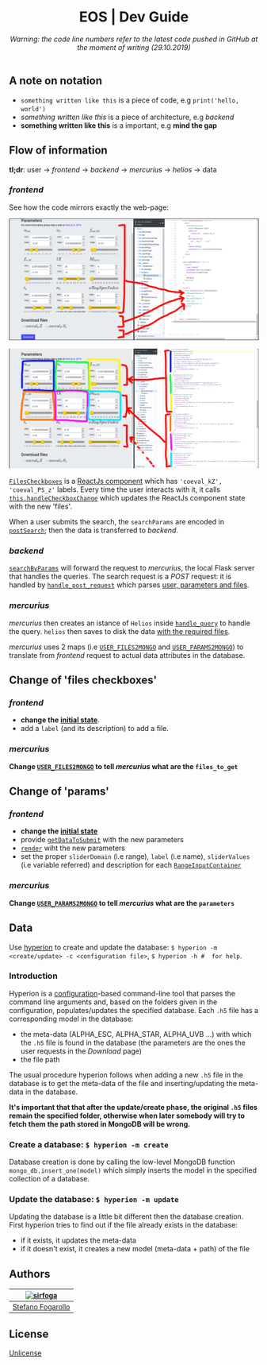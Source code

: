 <div align="center">
<h1>EOS | Dev Guide</h1>
<em>Warning: the code line numbers refer to the latest code pushed in GitHub at the moment of writing (29.10.2019)</em></br></br>
</div>


## A note on notation

- `something written like this` is a piece of code, e.g `print('hello, world')`
- *something written like this* is a piece of architecture, e.g *backend*
- **something written like this** is a important, e.g **mind the gap**


## Flow of information

**tl;dr**: user -> *frontend* -> *backend* -> *mercurius* -> *helios* -> data


### *frontend*
See how the code mirrors exactly the web-page:

![frontend 2 code](img/frontend2code.png)

![params](img/params.png)

[`FilesCheckboxes`](https://github.com/eos-sns/frontend/blob/master/src/_components/forms/SearchForm.jsx#L187) is a [ReactJs component](https://reactjs.org/docs/components-and-props.html) which has `'coeval_kZ', 'coeval_PS_z'` labels. Every time the user interacts with it, it calls [`this.handleCheckboxChange`](https://github.com/eos-sns/frontend/blob/master/src/_components/forms/SearchForm.jsx#L39) which updates the ReactJs component state with the new 'files'.

When a user submits the search, the `searchParams` are encoded in [`postSearch`](https://github.com/eos-sns/frontend/blob/master/src/_services/search.service.js#L10); then the data is transferred to *backend*.

### *backend*
[`searchByParams`](https://github.com/eos-sns/backend/blob/master/search/search.service.js#L12) will forward the request to *mercurius*, the local Flask server that handles the queries. The search request is a *POST* request: it is handled by [`handle_post_request`](https://github.com/eos-sns/mercurius/blob/master/mercurius/server.py#L16) which parses [user, parameters and files](https://github.com/eos-sns/mercurius/blob/master/mercurius/req/handlers.py#L118).

### *mercurius*
*mercurius* then creates an istance of `Helios` inside [`handle_query`](https://github.com/eos-sns/mercurius/blob/master/mercurius/req/handlers.py#L83) to handle the query. `helios` then saves to disk the data [with the required files](https://github.com/eos-sns/helios/blob/master/helios/helios/h5.py#L53).

*mercurius* uses 2 maps (i.e [`USER_FILES2MONGO`](https://github.com/eos-sns/mercurius/blob/master/mercurius/req/handlers.py#L32) and [`USER_PARAMS2MONGO`](https://github.com/eos-sns/mercurius/blob/master/mercurius/req/handlers.py#L21)) to translate from *frontend* request to actual data attributes in the database.


## Change of 'files checkboxes'

### *frontend*

- **change the [initial state](https://github.com/eos-sns/frontend/blob/master/src/_components/forms/SearchForm.jsx#L23)**.
- add a `label` (and its description) to add a file.

### *mercurius*

**Change [`USER_FILES2MONGO`](https://github.com/eos-sns/mercurius/blob/master/mercurius/req/handlers.py#L32) to tell *mercurius* what are the `files_to_get`**


## Change of 'params'

### *frontend*

- **change the [initial state](https://github.com/eos-sns/frontend/blob/master/src/_components/forms/SearchForm.jsx#L13)**
- provide [`getDataToSubmit`](https://github.com/eos-sns/frontend/blob/master/src/_components/forms/SearchForm.jsx#L43) with the new parameters
- [`render`](https://github.com/eos-sns/frontend/blob/master/src/_components/forms/SearchForm.jsx#L74) wiht the new parameters
- set the proper `sliderDomain` (i.e range), `label` (i.e name), `sliderValues` (i.e variable referred) and description for each [`RangeInputContainer`](https://github.com/eos-sns/frontend/blob/master/src/_components/forms/SearchForm.jsx#L93)

### *mercurius*

**Change [`USER_PARAMS2MONGO`](https://github.com/eos-sns/mercurius/blob/master/mercurius/req/handlers.py#L21) to tell *mercurius* what are the `parameters`**


## Data

Use [hyperion](https://github.com/eos-sns/hyperion) to create and update the database: `$ hyperion -m <create/update> -c <configuration file>`, `$ hyperion -h #  for help`.

### Introduction

Hyperion is a [configuration](https://github.com/eos-sns/hyperion/blob/master/example_config.json)-based command-line tool that parses the command line arguments and, based on the folders given in the configuration, populates/updates the specified database.
Each `.h5` file has a corresponding model in the database:
- the meta-data (ALPHA_ESC, ALPHA_STAR, ALPHA_UVB ...) with which the `.h5` file is found in the database (the parameters are the ones the user requests in the *Download* page)
- the file path

The usual procedure hyperion follows when adding a new `.h5` file in the database is to get the meta-data of the file and inserting/updating the meta-data in the database.

**It's important that that after the update/create phase, the original `.h5` files remain the specified folder, otherwise when later somebody will try to fetch them the path stored in MongoDB will be wrong.**

### Create a database: `$ hyperion -m create`

Database creation is done by calling the low-level MongoDB function `mongo_db.insert_one(model)` which simply inserts the model in the specified collection of a database.

### Update the database: `$ hyperion -m update`

Updating the database is a little bit different then the database creation. First hyperion tries to find out if the file already exists in the database:
- if it exists, it updates the meta-data
- if it doesn't exist, it creates a new model (meta-data + path) of the file


## Authors
| [![sirfoga](https://avatars0.githubusercontent.com/u/14162628?s=128&v=4)](https://github.com/sirfoga "Follow @sirfoga on Github") |
|---|
| [Stefano Fogarollo](https://sirfoga.github.io) |


## License
[Unlicense](https://unlicense.org/)
